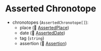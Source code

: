# Asserted Chronotope

- chronotopes (`AssertedChronotope[]`):
  - place (🧱 [AssertedPlace](asserted-place.md))
  - date (🧱 [AssertedDate](asserted-date.md))
  - tag (`string`)
  - assertion (🧱 [Assertion](assertion.md))
